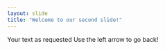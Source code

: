 ```yaml
---
layout: slide
title: "Welcome to our second slide!"
---
```

Your text as requested
Use the left arrow to go back!
